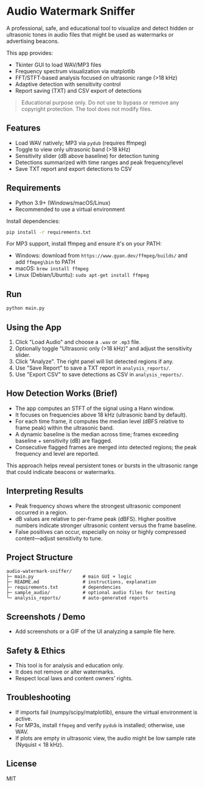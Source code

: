 # Audio Watermark Sniffer

A professional, safe, and educational tool to visualize and detect hidden or ultrasonic tones in audio files that might be used as watermarks or advertising beacons.

This app provides:
- Tkinter GUI to load WAV/MP3 files
- Frequency spectrum visualization via matplotlib
- FFT/STFT-based analysis focused on ultrasonic range (>18 kHz)
- Adaptive detection with sensitivity control
- Report saving (TXT) and CSV export of detections

> Educational purpose only. Do not use to bypass or remove any copyright protection. The tool does not modify files.

## Features
- Load WAV natively; MP3 via `pydub` (requires ffmpeg)
- Toggle to view only ultrasonic band (>18 kHz)
- Sensitivity slider (dB above baseline) for detection tuning
- Detections summarized with time ranges and peak frequency/level
- Save TXT report and export detections to CSV

## Requirements
- Python 3.9+ (Windows/macOS/Linux)
- Recommended to use a virtual environment

Install dependencies:
```bash
pip install -r requirements.txt
```

For MP3 support, install ffmpeg and ensure it's on your PATH:
- Windows: download from `https://www.gyan.dev/ffmpeg/builds/` and add `ffmpeg\bin` to PATH
- macOS: `brew install ffmpeg`
- Linux (Debian/Ubuntu): `sudo apt-get install ffmpeg`

## Run
```bash
python main.py
```

## Using the App
1. Click "Load Audio" and choose a `.wav` or `.mp3` file.
2. Optionally toggle "Ultrasonic only (>18 kHz)" and adjust the sensitivity slider.
3. Click "Analyze". The right panel will list detected regions if any.
4. Use "Save Report" to save a TXT report in `analysis_reports/`.
5. Use "Export CSV" to save detections as CSV in `analysis_reports/`.

## How Detection Works (Brief)
- The app computes an STFT of the signal using a Hann window.
- It focuses on frequencies above 18 kHz (ultrasonic band by default).
- For each time frame, it computes the median level (dBFS relative to frame peak) within the ultrasonic band.
- A dynamic baseline is the median across time; frames exceeding baseline + sensitivity (dB) are flagged.
- Consecutive flagged frames are merged into detected regions; the peak frequency and level are reported.

This approach helps reveal persistent tones or bursts in the ultrasonic range that could indicate beacons or watermarks.

## Interpreting Results
- Peak frequency shows where the strongest ultrasonic component occurred in a region.
- dB values are relative to per-frame peak (dBFS). Higher positive numbers indicate stronger ultrasonic content versus the frame baseline.
- False positives can occur, especially on noisy or highly compressed content—adjust sensitivity to tune.

## Project Structure
```
audio-watermark-sniffer/
├─ main.py                  # main GUI + logic
├─ README.md                # instructions, explanation
├─ requirements.txt         # dependencies
├─ sample_audio/            # optional audio files for testing
└─ analysis_reports/        # auto-generated reports
```

## Screenshots / Demo
- Add screenshots or a GIF of the UI analyzing a sample file here.

## Safety & Ethics
- This tool is for analysis and education only.
- It does not remove or alter watermarks.
- Respect local laws and content owners' rights.

## Troubleshooting
- If imports fail (numpy/scipy/matplotlib), ensure the virtual environment is active.
- For MP3s, install `ffmpeg` and verify `pydub` is installed; otherwise, use WAV.
- If plots are empty in ultrasonic view, the audio might be low sample rate (Nyquist < 18 kHz).

## License
MIT

